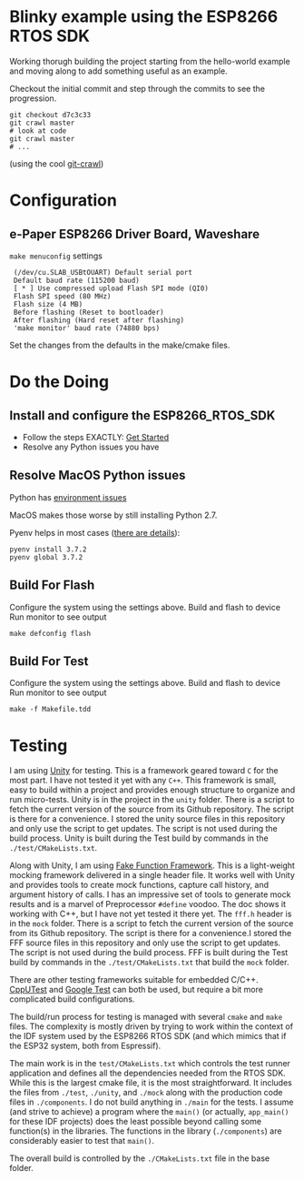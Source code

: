 # Blinky example using the ESP8266 RTOS SDK

Working thorugh building the project starting from the hello-world example and moving along to add something useful as an example.

Checkout the initial commit and step through the commits to see the progression.

```shell
git checkout d7c3c33
git crawl master
# look at code
git crawl master
# ...
```
(using the cool [git-crawl](https://github.com/magnusstahre/git-stuff))

# Configuration

## e-Paper ESP8266 Driver Board, Waveshare

`make menuconfig` settings

```
 (/dev/cu.SLAB_USBtOUART) Default serial port 
 Default baud rate (115200 baud)
 [ * ] Use compressed upload Flash SPI mode (QI0)
 Flash SPI speed (80 MHz)
 Flash size (4 MB)
 Before flashing (Reset to bootloader)
 After flashing (Hard reset after flashing) 
 'make monitor' baud rate (74880 bps)
```

Set the changes from the defaults in the make/cmake files.

# Do the Doing

## Install and configure the ESP8266_RTOS_SDK
* Follow the steps EXACTLY: [Get Started](https://docs.espressif.com/projects/esp8266-rtos-sdk/en/latest/get-started/index.html)
* Resolve any Python issues you have

## Resolve MacOS Python issues

Python has [environment issues](https://xkcd.com/1987/)

MacOS makes those worse by still installing Python 2.7.

Pyenv helps in most cases ([there are details](https://opensource.com/article/19/5/python-3-default-mac)):
```
pyenv install 3.7.2
pyenv global 3.7.2
```

## Build For Flash
Configure the system using the settings above.
Build and flash to device
Run monitor to see output

```shell
make defconfig flash
```

## Build For Test
Configure the system using the settings above.
Build and flash to device
Run monitor to see output

```shell
make -f Makefile.tdd
```

# Testing

I am using [Unity](http://www.throwtheswitch.org/) for testing. This is a framework geared toward `C` for the most part. I have not tested it yet with any `C++`. This framework is small, easy to build within a project and provides enough structure to organize and run micro-tests. Unity is in the project in the `unity` folder. There is a script to fetch the current version of the source from its Github repository. The script is there for a convenience. I stored the unity source files in this repository and only use the script to get updates. The script is not used during the build process. Unity is built during the Test build by commands in the `./test/CMakeLists.txt`.

Along with Unity, I am using [Fake Function Framework](https://github.com/meekrosoft/fff). This is a light-weight mocking framework delivered in a single header file. It works well with Unity and provides tools to create mock functions, capture call history, and argument history of calls. I has an impressive set of tools to generate mock results and is a marvel of Preprocessor `#define` voodoo. The doc shows it working with C++, but I have not yet tested it there yet. The `fff.h` header is in the `mock` folder. There is a script to fetch the current version of the source from its Github repository. The script is there for a convenience.I stored the FFF source files in this repository and only use the script to get updates. The script is not used during the build process. FFF is built during the Test build by commands in the `./test/CMakeLists.txt` that build the `mock` folder.

There are other testing frameworks suitable for embedded C/C++. [CppUTest](https://cpputest.github.io/) and [Google Test]() can both be used, but require a bit more complicated build configurations.

The build/run process for testing is managed with several `cmake` and `make` files. The complexity is mostly driven by trying to work within the context of the IDF system used by the ESP8266 RTOS SDK (and which mimics that if the ESP32 system, both from Espressif). 

The main work is in the `test/CMakeLists.txt` which controls the test runner application and defines all the dependencies needed from the RTOS SDK. While this is the largest cmake file, it is the most straightforward. It includes the files from `./test`, `./unity`, and `./mock` along with the production code files in `./components`. I do not build anything in `./main` for the tests. I assume (and strive to achieve) a program where the `main()` (or actually, `app_main()` for these IDF projects) does the least possible beyond calling some function(s) in the libraries. The functions in the library (`./components`) are considerably easier to test that `main()`.

The overall build is controlled by the `./CMakeLists.txt` file in the base folder. 

